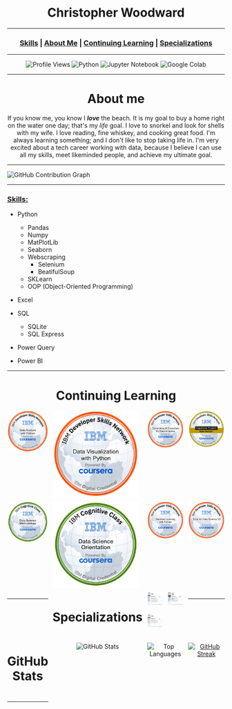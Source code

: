 <div align="center">
    <h1>Christopher Woodward</h1>
</div>

<div align="center">
<hr/>
<h3>
    <a href="#skills">Skills</a> |
    <a href="#about-me">About Me</a> |
    <a href="#continuing-learning">Continuing Learning</a> | 
    <a href="#certificates">Specializations</a>
</h3>    
</div>
<hr/>

<div align="center">
    
![Profile Views](https://komarev.com/ghpvc/?username=therealchriswoodward) ![Python](https://img.shields.io/badge/Python-My%20Strongest%20Skill-9FE2BF?style=flat&logo=python) ![Jupyter Notebook](https://img.shields.io/badge/Jupyter%20Notebook-My%20Favorite%20Notebook-skyblue?logo=jupyter&logoColor=orange)
![Google Colab](https://img.shields.io/badge/Collab-My%20Second%20Favorite-9FE2BF?logo=googlecolab&logoColor=orange)

</div>

<div align="center">

***

# About me

If you know me, you know I ***love*** the beach. It is my goal to buy a home right on the water one day; that's my _life_ goal. I love to snorkel and look for shells with my wife. I love reading, fine whiskey, and cooking great food. I'm always learning something; and I don't like to stop taking life in. I'm very excited about a tech career working with data, because I believe I can use all my skills, meet likeminded people, and achieve my ultimate goal.

</div>

***

![GitHub Contribution Graph](https://github-readme-activity-graph.vercel.app/graph?username=therealchriswoodward&bg_color=000000&color=00BFFF&line=9FE2BF&point=00BFFF&area=true&hide_border=true)

***

</div>

### <u>Skills:</u>

* Python
    * Pandas
    * Numpy
    * MatPlotLib
    * Seaborn
    * Webscraping
      * Selenium
      * BeatifulSoup
    * SKLearn
    * OOP (Object-Oriented Programming)

* Excel

* SQL
    * SQLite
    * SQL Express

* Power Query

* Power BI

***

<div align="center">
    
# Continuing Learning

<div style="display: grid; grid-template-columns: repeat(4, 2fr); gap: 10px;">
<img src="data-analysis-with-python.png" alt="Badge 1" width="200"/>
<img src="data-visualization-with-python.png" alt="Badge 2" width="200"/>
<img src="generative-ai-essentials-for-data-analytics.png" alt="Badge 3" width="200"/>
<img src="data-analyst-capstone-project.png" alt="Badge 4" width="200"/>
<img src="data-science-methodology.png" alt="Badge 5" width="200"/>
<img src="data-science-orientation.png" alt="Badge 6" width="200"/>
<img src="machine-learning-with-python.png" alt="Badge 7" width="200"/>
<img src="tools-for-data-science-v2.png" alt="Badge 8" width="200"/>

<hr/>

# Specializations
<div style="display: grid; grid-template-columns: repeat(2, 1fr); gap: 10px;">
<img src="https://github.com/therealchriswoodward/therealchriswoodward/blob/main/IBM%20Data%20Analyst%20Certificate.png?raw=true" alt="IBM Certificate" width="500"/>
<img src="https://github.com/therealchriswoodward/therealchriswoodward/blob/main/Google%20Advanced%20Data%20Analytics%20Certificate.png?raw=true" alt="Google Certificate" width="500"/>
<img src="https://github.com/therealchriswoodward/therealchriswoodward/blob/main/IBM%20Data%20Science.png?raw=true" alt="IBM Data Science" width="500"/>

</div>

***

# GitHub Stats

![GitHub Stats](https://github-readme-stats.vercel.app/api?username=therealchriswoodward&show_icons=true&theme=default)

![Top Languages](https://github-readme-stats.vercel.app/api/top-langs/?username=therealchriswoodward&layout=compact)

[![GitHub Streak](https://streak-stats.demolab.com/?user=therealchriswoodward)](https://git.io/streak-stats)

***
</div>
